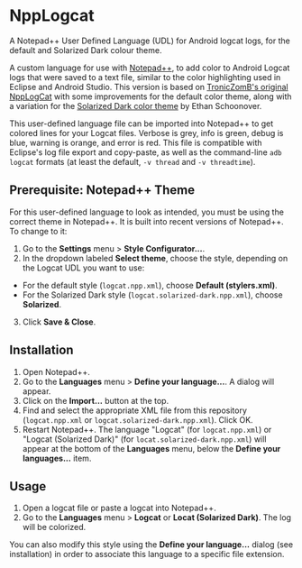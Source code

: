 NppLogcat
=========

A Notepad++ User Defined Language (UDL) for Android logcat logs, for the default and Solarized Dark colour theme.

A custom language for use with [Notepad++](https://notepad-plus-plus.org), to add color to Android Logcat logs that were saved to a text file, similar to the color highlighting used in Eclipse and Android Studio. This version is based on [TronicZomB's original NppLogCat](https://github.com/TronicZomB/NppLogCat) with some improvements for the default color theme, along with a variation for the [Solarized Dark color theme](http://ethanschoonover.com/solarized) by Ethan Schoonover.

This user-defined language file can be imported into Notepad++ to get colored lines for your Logcat files. Verbose is grey, info is green, debug is blue, warning is orange, and error is red. This file is compatible with Eclipse's log file export and copy-paste, as well as the command-line `adb logcat` formats (at least the default, `-v thread` and `-v threadtime`).

Prerequisite: Notepad++ Theme
-----------------------------

For this user-defined language to look as intended, you must be using the correct theme in Notepad++. It is built into recent versions of Notepad++. To change to it:

1. Go to the **Settings** menu > **Style Configurator...**.
2. In the dropdown labeled **Select theme**, choose the style, depending on the Logcat UDL you want to use:
  * For the default style (`logcat.npp.xml`), choose **Default (stylers.xml)**.
  * For the Solarized Dark style (`logcat.solarized-dark.npp.xml`), choose **Solarized**.
3. Click **Save & Close**.

Installation
------------

1. Open Notepad++.
2. Go to the **Languages** menu > **Define your language...**. A dialog will appear.
3. Click on the **Import...** button at the top.
4. Find and select the appropriate XML file from this repository (`logcat.npp.xml` or `logcat.solarized-dark.npp.xml`). Click OK.
5. Restart Notepad++. The language "Logcat" (for `logcat.npp.xml`) or "Logcat (Solarized Dark)" (for `locat.solarized-dark.npp.xml`) will appear at the bottom of the **Languages** menu, below the **Define your languages...** item.

Usage
-----

1. Open a logcat file or paste a logcat into Notepad++.
2. Go to the **Languages** menu > **Logcat** or **Locat (Solarized Dark)**. The log will be colorized.

You can also modify this style using the **Define your language...** dialog (see installation) in order to associate this language to a specific file extension.